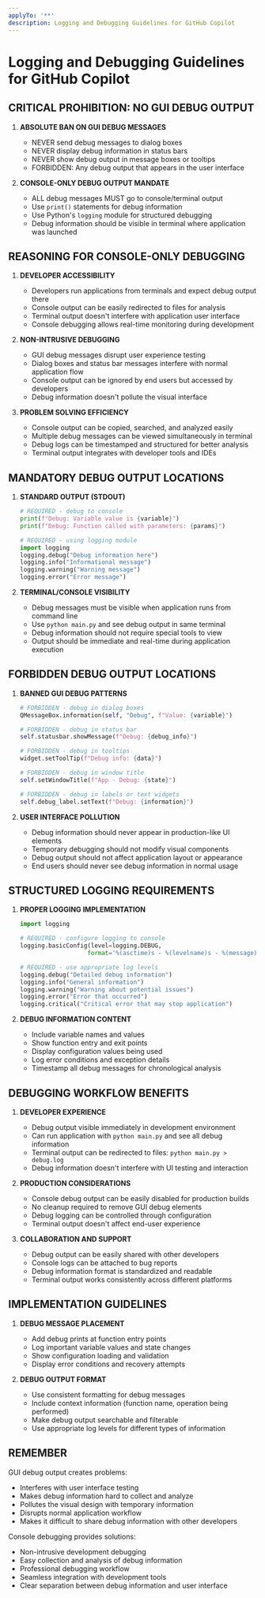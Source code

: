 ```yaml
---
applyTo: '**'
description: Logging and Debugging Guidelines for GitHub Copilot
---
```


# Logging and Debugging Guidelines for GitHub Copilot

## CRITICAL PROHIBITION: NO GUI DEBUG OUTPUT

1. **ABSOLUTE BAN ON GUI DEBUG MESSAGES**
   - NEVER send debug messages to dialog boxes
   - NEVER display debug information in status bars
   - NEVER show debug output in message boxes or tooltips
   - FORBIDDEN: Any debug output that appears in the user interface

2. **CONSOLE-ONLY DEBUG OUTPUT MANDATE**
   - ALL debug messages MUST go to console/terminal output
   - Use `print()` statements for debug information
   - Use Python's `logging` module for structured debugging
   - Debug information should be visible in terminal where application was launched

## REASONING FOR CONSOLE-ONLY DEBUGGING

1. **DEVELOPER ACCESSIBILITY**
   - Developers run applications from terminals and expect debug output there
   - Console output can be easily redirected to files for analysis
   - Terminal output doesn't interfere with application user interface
   - Console debugging allows real-time monitoring during development

2. **NON-INTRUSIVE DEBUGGING**
   - GUI debug messages disrupt user experience testing
   - Dialog boxes and status bar messages interfere with normal application flow
   - Console output can be ignored by end users but accessed by developers
   - Debug information doesn't pollute the visual interface

3. **PROBLEM SOLVING EFFICIENCY**
   - Console output can be copied, searched, and analyzed easily
   - Multiple debug messages can be viewed simultaneously in terminal
   - Debug logs can be timestamped and structured for better analysis
   - Terminal output integrates with developer tools and IDEs

## MANDATORY DEBUG OUTPUT LOCATIONS

1. **STANDARD OUTPUT (STDOUT)**
   ```python
   # REQUIRED - debug to console
   print(f"Debug: Variable value is {variable}")
   print(f"Debug: Function called with parameters: {params}")
   
   # REQUIRED - using logging module
   import logging
   logging.debug("Debug information here")
   logging.info("Informational message")
   logging.warning("Warning message")
   logging.error("Error message")
   ```

2. **TERMINAL/CONSOLE VISIBILITY**
   - Debug messages must be visible when application runs from command line
   - Use `python main.py` and see debug output in same terminal
   - Debug information should not require special tools to view
   - Output should be immediate and real-time during application execution

## FORBIDDEN DEBUG OUTPUT LOCATIONS

1. **BANNED GUI DEBUG PATTERNS**
   ```python
   # FORBIDDEN - debug in dialog boxes
   QMessageBox.information(self, "Debug", f"Value: {variable}")
   
   # FORBIDDEN - debug in status bar
   self.statusbar.showMessage(f"Debug: {debug_info}")
   
   # FORBIDDEN - debug in tooltips
   widget.setToolTip(f"Debug info: {data}")
   
   # FORBIDDEN - debug in window title
   self.setWindowTitle(f"App - Debug: {state}")
   
   # FORBIDDEN - debug in labels or text widgets
   self.debug_label.setText(f"Debug: {information}")
   ```

2. **USER INTERFACE POLLUTION**
   - Debug information should never appear in production-like UI elements
   - Temporary debugging should not modify visual components
   - Debug output should not affect application layout or appearance
   - End users should never see debug information in normal usage

## STRUCTURED LOGGING REQUIREMENTS

1. **PROPER LOGGING IMPLEMENTATION**
   ```python
   import logging
   
   # REQUIRED - configure logging to console
   logging.basicConfig(level=logging.DEBUG, 
                      format='%(asctime)s - %(levelname)s - %(message)s')
   
   # REQUIRED - use appropriate log levels
   logging.debug("Detailed debug information")
   logging.info("General information")
   logging.warning("Warning about potential issues")
   logging.error("Error that occurred")
   logging.critical("Critical error that may stop application")
   ```

2. **DEBUG INFORMATION CONTENT**
   - Include variable names and values
   - Show function entry and exit points
   - Display configuration values being used
   - Log error conditions and exception details
   - Timestamp all debug messages for chronological analysis

## DEBUGGING WORKFLOW BENEFITS

1. **DEVELOPER EXPERIENCE**
   - Debug output visible immediately in development environment
   - Can run application with `python main.py` and see all debug information
   - Terminal output can be redirected to files: `python main.py > debug.log`
   - Debug information doesn't interfere with UI testing and interaction

2. **PRODUCTION CONSIDERATIONS**
   - Console debug output can be easily disabled for production builds
   - No cleanup required to remove GUI debug elements
   - Debug logging can be controlled through configuration
   - Terminal output doesn't affect end-user experience

3. **COLLABORATION AND SUPPORT**
   - Debug output can be easily shared with other developers
   - Console logs can be attached to bug reports
   - Debug information format is standardized and readable
   - Terminal output works consistently across different platforms

## IMPLEMENTATION GUIDELINES

1. **DEBUG MESSAGE PLACEMENT**
   - Add debug prints at function entry points
   - Log important variable values and state changes
   - Show configuration loading and validation
   - Display error conditions and recovery attempts

2. **DEBUG OUTPUT FORMAT**
   - Use consistent formatting for debug messages
   - Include context information (function name, operation being performed)
   - Make debug output searchable and filterable
   - Use appropriate log levels for different types of information

## REMEMBER

GUI debug output creates problems:
- Interferes with user interface testing
- Makes debug information hard to collect and analyze
- Pollutes the visual design with temporary information
- Disrupts normal application workflow
- Makes it difficult to share debug information with other developers

Console debugging provides solutions:
- Non-intrusive development debugging
- Easy collection and analysis of debug information
- Professional debugging workflow
- Seamless integration with development tools
- Clear separation between debug information and user interface